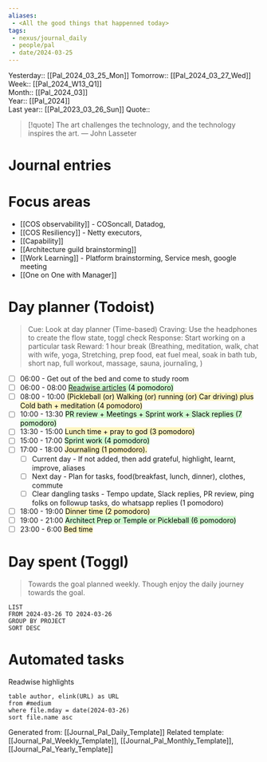```yaml
---
aliases:
 - <All the good things that happenned today>
tags:
 - nexus/journal_daily
 - people/pal
 - date/2024-03-25
---
```


Yesterday:: [[Pal_2024_03_25_Mon]] 
Tomorrow:: [[Pal_2024_03_27_Wed]]  
Week:: [[Pal_2024_W13_Q1]]  
Month:: [[Pal_2024_03]]  
Year::  [[Pal_2024]]  
Last year::  [[Pal_2023_03_26_Sun]] 
Quote::  
> [!quote] The art challenges the technology, and the technology inspires the art.
> — John Lasseter


# Journal entries 

# Focus areas 

 - [[COS observability]] - COSoncall, Datadog, 
 - [[COS Resiliency]] - Netty executors, 
 - [[Capability]]
 - [[Architecture guild brainstorming]]
 - [[Work Learning]] - Platform brainstorming, Service mesh, google meeting 
 - [[One on One with Manager]] 


# Day planner (Todoist)

> Cue: Look at day planner (Time-based)
> Craving: Use the headphones to create the flow state, toggl check
> Response: Start working on a particular task 
> Reward: 1 hour break (Breathing, meditation, walk, chat with wife, yoga, Stretching, prep food, eat fuel meal, soak in bath tub, short nap, full workout, massage, sauna, journaling, )

- [ ] 06:00 - Get out of the bed and come to study room
- [ ] 06:00 - 08:00 <mark style="background: #BBFABBA6;">[Readwise articles](https://reader.readwise.io) (4 pomodoro)</mark>
- [ ] 08:00 - 10:00 <mark style="background: #FFF3A3A6;">(Pickleball (or) Walking (or) running (or) Car driving) plus Cold bath + meditation (4 pomodoro)</mark>
- [ ] 10:00 - 13:30 <mark style="background: #BBFABBA6;">PR review + Meetings + Sprint work + Slack replies (7 pomodoro)</mark>
- [ ] 13:30 - 15:00 <mark style="background: #FFF3A3A6;">Lunch time + pray to god (3 pomodoro)</mark> 
- [ ] 15:00 - 17:00  <mark style="background: #BBFABBA6;">Sprint work (4 pomodoro)</mark>
- [ ] 17:00 - 18:00 <mark style="background: #FFF3A3A6;">Journaling  (1 pomodoro). </mark>
	- [ ] Current day - If not added, then add grateful, highlight, learnt, improve, aliases
	- [ ] Next day - Plan for tasks, food(breakfast, lunch, dinner), clothes, commute
	- [ ] Clear dangling tasks - Tempo update, Slack replies, PR review, ping folks on followup tasks, do whatsapp replies (1 pomodoro)
- [ ] 18:00 - 19:00 <mark style="background: #FFF3A3A6;">Dinner time (2 pomodoro) </mark>
- [ ] 19:00 - 21:00 <mark style="background: #BBFABBA6;">Architect Prep or Temple or Pickleball (6 pomodoro)</mark>
- [ ] 23:00 - 6:00 <mark style="background: #FFF3A3A6;">Bed time </mark>

# Day spent (Toggl)

> Towards the goal planned weekly. Though enjoy the daily journey towards the goal.  

```toggl
LIST
FROM 2024-03-26 TO 2024-03-26
GROUP BY PROJECT 
SORT DESC
```
# Automated tasks 
Readwise highlights 
```dataview 
table author, elink(URL) as URL
from #medium
where file.mday = date(2024-03-26)
sort file.name asc
```



Generated from: [[Journal_Pal_Daily_Template]]
Related template: [[Journal_Pal_Weekly_Template]], [[Journal_Pal_Monthly_Template]], [[Journal_Pal_Yearly_Template]]